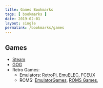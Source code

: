 ```yaml
---
title: Games Bookmarks
tags: [ bookmarks ]
date: 2019-02-01
layout: single
permalink: /bookmarks/games
---
```


## Games
* [Steam](https://store.steampowered.com/)
* [GOG](https://www.gog.com/)
* Retro Games:
    * Emulators: [RetroPi](https://retropie.org.uk/), [EmuELEC](https://emuelec.discourse.group/), [FCEUX](https://fceux.com/web/home.html)
    * ROMS: [EmulatorGames](https://www.emulatorgames.net/roms/), [ROMS Games](https://www.romsgames.net/roms/), 
